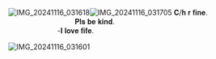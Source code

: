 ![IMG_20241116_031618](https://github.com/user-attachments/assets/09f372d1-9411-4fd2-8613-852815d8fcf6)![IMG_20241116_031705](https://github.com/user-attachments/assets/c71b0a6f-ff45-4456-9d92-c44619d7f007)
𝐂/𝐡 𝐫 𝐟𝐢𝐧𝐞.
⠀⠀⠀⠀⠀⠀⠀⠀⠀⠀⠀ ⠀ 𝐏𝐥𝐬 𝐛𝐞 𝐤𝐢𝐧𝐝.
 ⠀⠀⠀⠀⠀⠀⠀⠀⠀⠀⠀ ⠀⠀⠀⠀⠀⠀⠀⠀⠀⠀⠀⠀ ⠀⠀⠀⠀⠀⠀⠀⠀⠀
 -𝐈 𝐥𝐨𝐯𝐞 𝐟𝐢𝐟𝐞.

![IMG_20241116_031601](https://github.com/user-attachments/assets/57f0562f-aed1-4751-9627-103e4f30d54d)

